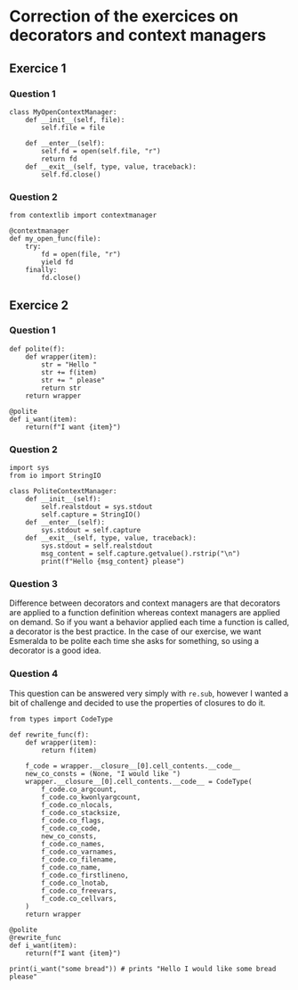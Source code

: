 # Correction of the exercices on decorators and context managers

## Exercice 1

### Question 1

```
class MyOpenContextManager:
    def __init__(self, file):
        self.file = file

    def __enter__(self):
        self.fd = open(self.file, "r")
        return fd
    def __exit__(self, type, value, traceback):
        self.fd.close()
```

### Question 2

```
from contextlib import contextmanager

@contextmanager
def my_open_func(file):
    try:
        fd = open(file, "r")
        yield fd
    finally:
        fd.close()
```

## Exercice 2

### Question 1

```
def polite(f):
    def wrapper(item):
        str = "Hello "
        str += f(item)
        str += " please"
        return str
    return wrapper
    
@polite
def i_want(item):
    return(f"I want {item}")
 ```

### Question 2

```
import sys
from io import StringIO

class PoliteContextManager:
    def __init__(self):
        self.realstdout = sys.stdout
        self.capture = StringIO()
    def __enter__(self):
        sys.stdout = self.capture
    def __exit__(self, type, value, traceback):
        sys.stdout = self.realstdout
        msg_content = self.capture.getvalue().rstrip("\n")
        print(f"Hello {msg_content} please")
```

### Question 3

Difference between decorators and context managers are that decorators are applied to a function definition whereas context managers are applied on demand.
So if you want a behavior applied each time a function is called, a decorator is the best practice.
In the case of our exercise, we want Esmeralda to be polite each time she asks for something, so using a decorator is a good idea.

### Question 4

This question can be answered very simply with ```re.sub```, however I wanted a bit of challenge and decided to use the properties of closures to do it.

```
from types import CodeType

def rewrite_func(f):
    def wrapper(item):
        return f(item)

    f_code = wrapper.__closure__[0].cell_contents.__code__
    new_co_consts = (None, "I would like ")
    wrapper.__closure__[0].cell_contents.__code__ = CodeType(
        f_code.co_argcount,
        f_code.co_kwonlyargcount,
        f_code.co_nlocals,
        f_code.co_stacksize,
        f_code.co_flags,
        f_code.co_code,
        new_co_consts,
        f_code.co_names,
        f_code.co_varnames,
        f_code.co_filename,
        f_code.co_name,
        f_code.co_firstlineno,
        f_code.co_lnotab,
        f_code.co_freevars,
        f_code.co_cellvars,
    )
    return wrapper

@polite
@rewrite_func
def i_want(item):
    return(f"I want {item}")

print(i_want("some bread")) # prints "Hello I would like some bread please"
```
